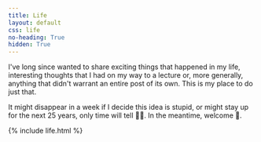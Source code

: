 ```yaml
---
title: Life
layout: default
css: life
no-heading: True
hidden: True
---
```


I've long since wanted to share exciting things that happened in my life, interesting thoughts that I had on my way to a lecture or, more generally, anything that didn't warrant an entire post of its own.
This is my place to do just that.

It might disappear in a week if I decide this idea is stupid, or might stay up for the next 25 years, only time will tell 🤷‍♂️. In the meantime, welcome 🙂.

{% include life.html %}
